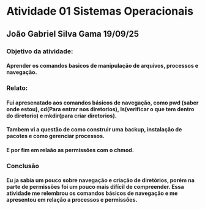 # Atividade 01 Sistemas Operacionais
## João Gabriel Silva Gama 19/09/25 

### Objetivo da atividade: 
#### Aprender os comandos basicos de manipulação de arquivos, processos e navegação.
### Relato:
#### Fui apresenatado aos comandos básicos de navegação, como pwd (saber onde estou), cd(Para entrar nos diretorios), ls(verificar o que tem dentro do diretorio) e mkdir(para criar diretorios).

#### Tambem vi a questão de como construir uma backup, instalação de pacotes e como gerenciar processos.

#### E por fim em relaão as permissões com o chmod.

### Conclusão

#### Eu ja sabia um pouco sobre navegação e criação de diretórios, porém na parte de permissões foi um pouco mais difícil de compreender. Essa atividade me relembrou os comandos básicos de navegação e me apresentou em relação a processos e permissões.



